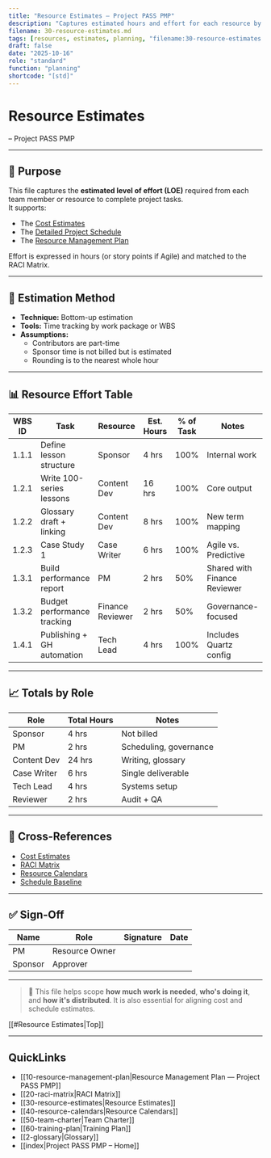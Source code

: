 ```yaml
---
title: "Resource Estimates — Project PASS PMP"
description: "Captures estimated hours and effort for each resource by work package or task to support cost and schedule baselines."
filename: 30-resource-estimates.md
tags: [resources, estimates, planning, "filename:30-resource-estimates.md"]
draft: false
date: "2025-10-16"
role: "standard"
function: "planning"
shortcode: "[std]"
---
```


# Resource Estimates
– Project PASS PMP  

---

## 📎 Purpose

This file captures the **estimated level of effort (LOE)** required from each team member or resource to complete project tasks.  
It supports:
- The [Cost Estimates](../30-cost-management-plan/40-Cost-Estimates.md)  
- The [Detailed Project Schedule](../20-schedule-management/02-detailed-project-schedule.md)  
- The [Resource Management Plan](10-resource-management-plan.md)

Effort is expressed in hours (or story points if Agile) and matched to the RACI Matrix.

---

## 🔢 Estimation Method

- **Technique:** Bottom-up estimation  
- **Tools:** Time tracking by work package or WBS  
- **Assumptions:**  
  - Contributors are part-time  
  - Sponsor time is not billed but is estimated  
  - Rounding is to the nearest whole hour

---

## 📊 Resource Effort Table

| WBS ID | Task | Resource | Est. Hours | % of Task | Notes |
|--------|------|----------|-------------|-----------|-------|
| 1.1.1 | Define lesson structure | Sponsor | 4 hrs | 100% | Internal work |
| 1.2.1 | Write 100-series lessons | Content Dev | 16 hrs | 100% | Core output |
| 1.2.2 | Glossary draft + linking | Content Dev | 8 hrs | 100% | New term mapping |
| 1.2.3 | Case Study 1 | Case Writer | 6 hrs | 100% | Agile vs. Predictive |
| 1.3.1 | Build performance report | PM | 2 hrs | 50% | Shared with Finance Reviewer |
| 1.3.2 | Budget performance tracking | Finance Reviewer | 2 hrs | 50% | Governance-focused |
| 1.4.1 | Publishing + GH automation | Tech Lead | 4 hrs | 100% | Includes Quartz config |

---

## 📈 Totals by Role

| Role | Total Hours | Notes |
|------|-------------|-------|
| Sponsor | 4 hrs | Not billed |
| PM | 2 hrs | Scheduling, governance |
| Content Dev | 24 hrs | Writing, glossary |
| Case Writer | 6 hrs | Single deliverable |
| Tech Lead | 4 hrs | Systems setup |
| Reviewer | 2 hrs | Audit + QA |

---

## 🔁 Cross-References

- [Cost Estimates](../30-cost-management-plan/40-Cost-Estimates.md)  
- [RACI Matrix](20-raci-matrix.md)  
- [Resource Calendars](40-resource-calendars.md)  
- [Schedule Baseline](../20-schedule-management/04-schedule-baseline.md)

---

## ✅ Sign-Off

| Name | Role | Signature | Date |
|------|------|-----------|------|
| PM | Resource Owner | | |
| Sponsor | Approver | | |

---

> 📌 This file helps scope **how much work is needed**, **who's doing it**, and **how it's distributed**. It is also essential for aligning cost and schedule estimates.

[[#Resource Estimates|Top]]

---

## QuickLinks
- [[10-resource-management-plan|Resource Management Plan — Project PASS PMP]]
- [[20-raci-matrix|RACI Matrix]]
- [[30-resource-estimates|Resource Estimates]]
- [[40-resource-calendars|Resource Calendars]]
- [[50-team-charter|Team Charter]]
- [[60-training-plan|Training Plan]]
- [[2-glossary|Glossary]]
- [[index|Project PASS PMP – Home]]
